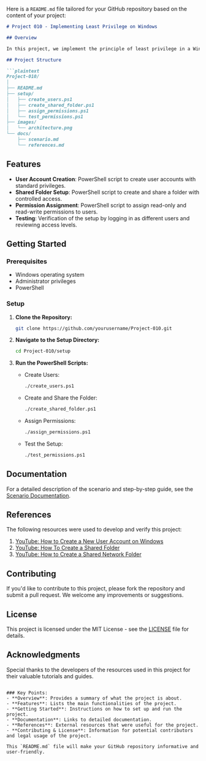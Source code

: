 Here is a `README.md` file tailored for your GitHub repository based on the content of your project:

```markdown
# Project 010 - Implementing Least Privilege on Windows

## Overview

In this project, we implement the principle of least privilege in a Windows environment. The setup involves creating user accounts with specific privileges and managing access to a shared folder containing sensitive documents. The project is designed to enhance security by ensuring that users have the minimum level of access necessary for their tasks.

## Project Structure

```plaintext
Project-010/
│
├── README.md
├── setup/
│   ├── create_users.ps1
│   ├── create_shared_folder.ps1
│   ├── assign_permissions.ps1
│   └── test_permissions.ps1
├── images/
│   └── architecture.png
└── docs/
    ├── scenario.md
    └── references.md
```

## Features

- **User Account Creation**: PowerShell script to create user accounts with standard privileges.
- **Shared Folder Setup**: PowerShell script to create and share a folder with controlled access.
- **Permission Assignment**: PowerShell script to assign read-only and read-write permissions to users.
- **Testing**: Verification of the setup by logging in as different users and reviewing access levels.

## Getting Started

### Prerequisites

- Windows operating system
- Administrator privileges
- PowerShell

### Setup

1. **Clone the Repository:**
    ```bash
    git clone https://github.com/yourusername/Project-010.git
    ```

2. **Navigate to the Setup Directory:**
    ```bash
    cd Project-010/setup
    ```

3. **Run the PowerShell Scripts:**

    - Create Users:
        ```bash
        ./create_users.ps1
        ```

    - Create and Share the Folder:
        ```bash
        ./create_shared_folder.ps1
        ```

    - Assign Permissions:
        ```bash
        ./assign_permissions.ps1
        ```

    - Test the Setup:
        ```bash
        ./test_permissions.ps1
        ```

## Documentation

For a detailed description of the scenario and step-by-step guide, see the [Scenario Documentation](docs/scenario.md).

## References

The following resources were used to develop and verify this project:

1. [YouTube: How to Create a New User Account on Windows](https://www.youtube.com/watch?v=tBe5Ajc6BzE)
2. [YouTube: How To Create a Shared Folder](https://www.youtube.com/watch?v=8z8yW1JHkHc)
3. [YouTube: How to Create a Shared Network Folder](https://www.youtube.com/watch?v=8joZxX1_Kns)

## Contributing

If you'd like to contribute to this project, please fork the repository and submit a pull request. We welcome any improvements or suggestions.

## License

This project is licensed under the MIT License - see the [LICENSE](LICENSE) file for details.

## Acknowledgments

Special thanks to the developers of the resources used in this project for their valuable tutorials and guides.

```

### Key Points:
- **Overview**: Provides a summary of what the project is about.
- **Features**: Lists the main functionalities of the project.
- **Getting Started**: Instructions on how to set up and run the project.
- **Documentation**: Links to detailed documentation.
- **References**: External resources that were useful for the project.
- **Contributing & License**: Information for potential contributors and legal usage of the project.

This `README.md` file will make your GitHub repository informative and user-friendly.